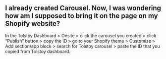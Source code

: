 ## I already created Carousel. Now, I was wondering how am I supposed to bring it on the page on my Shopify website?

In the Tolstoy Dashboard > Onsite > click the carousel you created > click “Publish” button > copy the ID > go to your Shopify theme > Customize > Add section/app block > search for Tolstoy carousel > paste the ID that you copied from Tolstoy dashboard.
